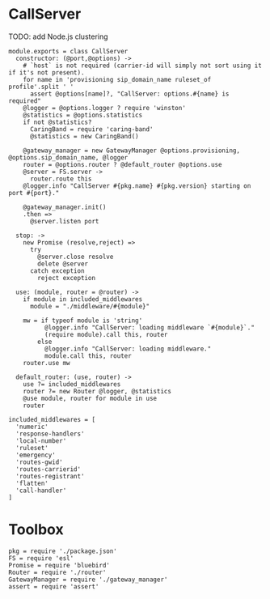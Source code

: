 CallServer
==========

TODO: add Node.js clustering

    module.exports = class CallServer
      constructor: (@port,@options) ->
        # `host` is not required (carrier-id will simply not sort using it if it's not present).
        for name in 'provisioning sip_domain_name ruleset_of profile'.split ' '
          assert @options[name]?, "CallServer: options.#{name} is required"
        @logger = @options.logger ? require 'winston'
        @statistics = @options.statistics
        if not @statistics?
          CaringBand = require 'caring-band'
          @statistics = new CaringBand()

        @gateway_manager = new GatewayManager @options.provisioning, @options.sip_domain_name, @logger
        router = @options.router ? @default_router @options.use
        @server = FS.server ->
          router.route this
        @logger.info "CallServer #{pkg.name} #{pkg.version} starting on port #{port}."

        @gateway_manager.init()
        .then =>
          @server.listen port

      stop: ->
        new Promise (resolve,reject) =>
          try
            @server.close resolve
            delete @server
          catch exception
            reject exception

      use: (module, router = @router) ->
        if module in included_middlewares
          module = "./middleware/#{module}"

        mw = if typeof module is 'string'
              @logger.info "CallServer: loading middleware `#{module}`."
              (require module).call this, router
            else
              @logger.info "CallServer: loading middleware."
              module.call this, router
        router.use mw

      default_router: (use, router) ->
        use ?= included_middlewares
        router ?= new Router @logger, @statistics
        @use module, router for module in use
        router

    included_middlewares = [
      'numeric'
      'response-handlers'
      'local-number'
      'ruleset'
      'emergency'
      'routes-gwid'
      'routes-carrierid'
      'routes-registrant'
      'flatten'
      'call-handler'
    ]

Toolbox
=======

    pkg = require './package.json'
    FS = require 'esl'
    Promise = require 'bluebird'
    Router = require './router'
    GatewayManager = require './gateway_manager'
    assert = require 'assert'
